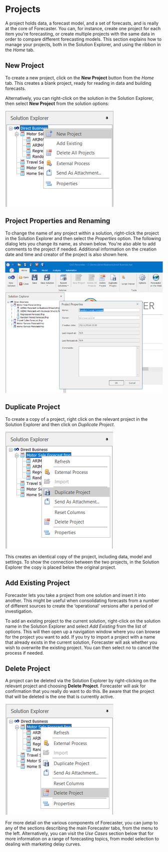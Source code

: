 # Projects

A project holds data, a forecast model, and a set of forecasts, and is really at the core of Forecaster.  You can, for instance, create one project for each item you're forecasting, or create multiple projects with the same data in order to compare different forecasting models. This section explains how to manage your projects, both in the Solution Explorer, and using the ribbon in the *Home* tab. 

## New Project
To create a new project, click on the **New Project** button from the *Home* tab.  This creates a blank project, ready for reading in data and building forecasts.

Alternatively, you can  right-click on the solution in the Solution Explorer, then select **New Project** from the solution options:

![New Project](imgs/Project_NewProject.png)

## Project Properties and Renaming
To change the name of any project within a solution, right-click the project in the Solution Explorer and then select the *Properties* option.  The following dialog lets you change its name, as shown below.  You're also able to add comments to the project if needed.  Additional information on the creation date and time and creator of the project is also shown here.

![Project Properties](imgs/Project_ProjectProperties.png)

## Duplicate Project
To create a copy of a project, right click on the relevant project in the Solution Explorer and then click on *Duplicate Project*.  

![Duplicate Project](imgs/Project_DuplicateProject.png)

This creates an identical copy of the project, including data, model and settings. To show the connection between the two projects, in the Solution Explorer the copy is placed below the original project.

## Add Existing Project
Forecaster lets you take a project from one solution and insert it into another.  This might be useful when consolidating forecasts from a number of different sources to create the ‘operational’ versions after a period of investigation.

To add an existing project to the current solution, right-click on the solution name in the Solution Explorer and select *Add Existing* from the list of options.  This will then open up a navigation window where you can browse for the project you want to add.  If you try to import a project with a name that already exists in the current solution, Forecaster will ask whether you wish to overwrite the existing project.  You can then select no to cancel the process if needed.

## Delete Project
A project can be deleted via the Solution Explorer by right-clicking on the relevant project and choosing **Delete Project**. Forecaster will ask for confirmation that you really do want to do this.  Be aware that the project that will be deleted is the one that is currently active. 

![Delete Project](imgs/Project_DeleteProject.png)

For more detail on the various components of Forecaster, you can jump to any of the sections describing the main Forecaster tabs, from the menu to the left. Alternatively, you can visit the *Use Cases* section below that for more information on a range of forecasting topics, from model selection to dealing with marketing delay curves.


